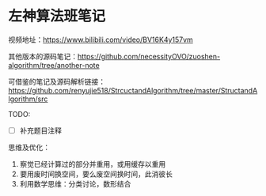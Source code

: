 # 左神算法班笔记

视频地址：https://www.bilibili.com/video/BV16K4y157vm

其他版本的源码笔记：https://github.com/necessityOVO/zuoshen-algorithm/tree/another-note

可借鉴的笔记及源码解析链接：https://github.com/renyujie518/StrcuctandAlgorithm/tree/master/StructandAlgorithm/src



TODO: 
- [ ] 补充题目注释

  

思维及优化：

1. 察觉已经计算过的部分并重用，或用缓存以重用
2. 要用废时间换空间，要么废空间换时间，此消彼长
3. 利用数学思维：分类讨论，数形结合



